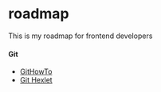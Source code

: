 # roadmap
This is my roadmap for frontend developers



#### Git

- [GitHowTo](https://githowto.com)
- [Git Hexlet](https://ru.hexlet.io/courses/intro_to_git)
